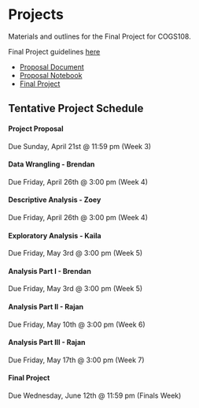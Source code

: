 # Projects 

Materials and outlines for the Final Project for COGS108.

Final Project guidelines [here](https://github.com/COGS108/Projects/blob/master/FinalProject_Guidelines.pdf)


* [Proposal Document](https://docs.google.com/document/d/1AadpyI9179mXGpqHm3uqdZqGqV3ZhvGTYyqYaKI1HBM/edit?usp=sharing)
* [Proposal Notebook](/project-proposal.ipynb)
* [Final Project](final-project.ipynb)

## Tentative Project Schedule

#### Project Proposal
Due Sunday, April 21st @ 11:59 pm (Week 3)

#### Data Wrangling - Brendan
Due Friday, April 26th @ 3:00 pm (Week 4)

#### Descriptive Analysis - Zoey
Due Friday, April 26th @ 3:00 pm (Week 4)

#### Exploratory Analysis - Kaila
Due Friday, May 3rd @ 3:00 pm (Week 5)

#### Analysis Part I - Brendan
Due Friday, May 3rd @ 3:00 pm (Week 5)

#### Analysis Part II - Rajan
Due Friday, May 10th @ 3:00 pm (Week 6)

#### Analysis Part III - Rajan
Due Friday, May 17th @ 3:00 pm (Week 7)

#### Final Project
Due Wednesday, June 12th @ 11:59 pm (Finals Week)  

